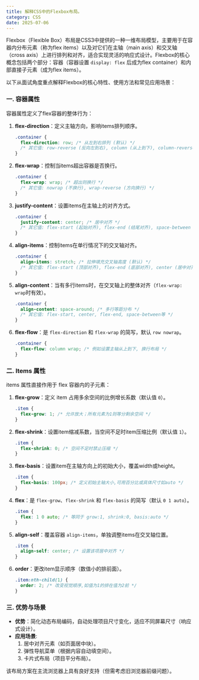 ```yaml
---
title: 解释CSS中的Flexbox布局。
category: CSS
date: 2025-07-06
---
```

Flexbox（Flexible Box）布局是CSS3中提供的一种一维布局模型，主要用于在容器内分布元素（称为flex items）以及对它们在主轴（main axis）和交叉轴（cross axis）上进行排列和对齐，适合实现灵活的响应式设计。Flexbox的核心概念包括两个部分：容器（容器设置 `display: flex` 后成为flex container）和内部直接子元素（成为flex items）。

以下从面试角度重点解释Flexbox的核心特性、使用方法和常见应用场景：

### 一. 容器属性
容器属性定义了flex容器的整体行为：

1. **flex-direction**：定义主轴方向，影响items排列顺序。
   ```css
   .container {
     flex-direction: row; /* 从左到右排列 (默认) */
     /* 其它值: row-reverse (反向左到右), column (从上到下), column-reverse (反向下到上) */
   }
   ```

2. **flex-wrap**：控制当items超出容器是否换行。
   ```css
   .container {
     flex-wrap: wrap; /* 超出则换行 */
     /* 其它值: nowrap (不换行), wrap-reverse (方向换行) */
   }
   ```

3. **justify-content**：设置items在主轴上的对齐方式。
   ```css
   .container {
     justify-content: center; /* 居中对齐 */
     /* 其它值: flex-start (起始对齐), flex-end (结尾对齐), space-between (首尾贴边), space-around (等距均分) */
   }
   ```

4. **align-items**：控制items在单行情况下的交叉轴对齐。
   ```css
   .container {
     align-items: stretch; /* 拉伸填充交叉轴高度 (默认) */
     /* 其它值: flex-start (顶部对齐), flex-end (底部对齐), center (居中对齐), baseline (baseline对齐) */
   }
   ```

5. **align-content**：当有多行items时，在交叉轴上的整体对齐（`flex-wrap: wrap`时有效）。
   ```css
   .container {
     align-content: space-around; /* 多行等距分布 */
     /* 其它值: flex-start, center, flex-end, space-between等 */
   }
   ```

6. **flex-flow**：是 `flex-direction` 和 `flex-wrap` 的简写，默认 `row nowrap`。
   ```css
   .container {
     flex-flow: column wrap; /* 例如设置主轴从上到下, 换行布局 */
   }
   ```

### 二. Items 属性
items 属性直接作用于 flex 容器内的子元素：

1. **flex-grow**：定义 item 占用多余空间的比例增长系数（默认值 `0`）。
   ```css
   .item {
     flex-grow: 1; /* 允许放大；所有元素为1则等分剩余空间 */
   }
   ```

2. **flex-shrink**：设置item缩减系数，当空间不足时item压缩比例（默认值 `1`）。
   ```css
   .item {
     flex-shrink: 0; /* 空间不足时禁止压缩 */
   }
   ```

3. **flex-basis**：设置item在主轴方向上的初始大小，覆盖width或height。
   ```css
   .item {
     flex-basis: 100px; /* 定义初始主轴大小,可用百分比或具体尺寸如auto */
   }
   ```

4. **flex**：是 `flex-grow`、`flex-shrink` 和 `flex-basis` 的简写（默认 `0 1 auto`）。
   ```css
   .item {
     flex: 1 0 auto; /* 等同于 grow:1, shrink:0, basis:auto */
   }
   ```

5. **align-self**：覆盖容器 `align-items`，单独调整items在交叉轴位置。
   ```css
   .item {
     align-self: center; /* 设置该项居中对齐 */
   }
   ```

6. **order**：更改item显示顺序（数值小的排前面）。
   ```css
   .item:nth-child(1) {
     order: 2; /* 改变视觉顺序,如值为1的排在值为2前 */
   }
   ```

### 三. 优势与场景
- **优势**：简化动态布局编码，自动处理项目尺寸变化，适应不同屏幕尺寸（响应式设计）。
- **应用场景**: 
  1. 居中对齐元素（如页面居中块）。
  2. 弹性导航菜单（根据内容自动填空间）。
  3. 卡片式布局（项目平分布局）。

该布局方案在主流浏览器上具有良好支持（但需考虑旧浏览器前缀问题）。
